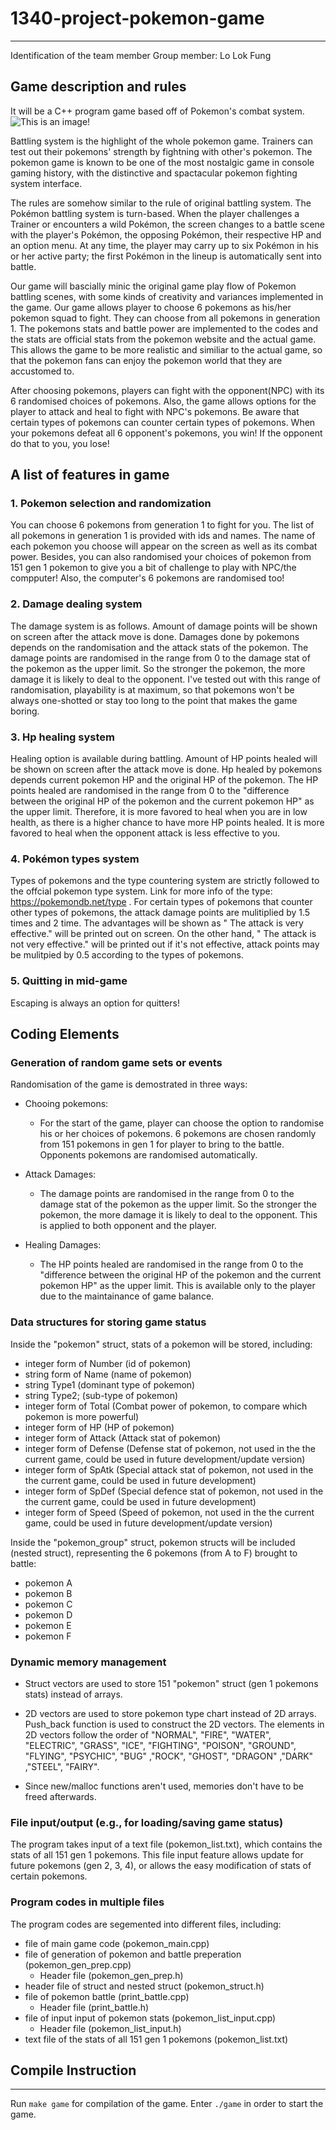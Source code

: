 # 1340-project-pokemon-game
------


Identification of the team member
  Group member: Lo Lok Fung
  
  
## Game description and rules

It will be a C++ program game based off of Pokemon's combat system.
![This is an image](https://static.wikia.nocookie.net/essentialsdocs/images/7/70/Battle.png/revision/latest?cb=20190219202514)!

Battling system is the highlight of the whole pokemon game. Trainers can test out their pokemons' strength by fightning with other's pokemon. The pokemon game is known to be one of the most nostalgic game in console gaming history, with the distinctive and spactacular pokemon fighting system interface.

The rules are somehow similar to the rule of original battling system. The Pokémon battling system is turn-based. When the player challenges a Trainer or encounters a wild Pokémon, the screen changes to a battle scene with the player's Pokémon, the opposing Pokémon, their respective HP and an option menu. At any time, the player may carry up to six Pokémon in his or her active party; the first Pokémon in the lineup is automatically sent into battle. 

Our game will bascially minic the original game play flow of Pokemon battling scenes, with some kinds of creativity and variances implemented in the game. Our game allows player to choose 6 pokemons as his/her pokemon squad to fight. They can choose from all pokemons in generation 1. The pokemons stats and battle power are implemented to the codes and the stats are official stats from the pokemon website and the actual game. This allows the game to be more realistic and similiar to the actual game, so that the pokemon fans can enjoy the pokemon world that they are accustomed to. 

After choosing pokemons, players can fight with the opponent(NPC) with its 6 randomised choices of pokemons. Also, the game allows options for the player to attack and heal to fight with NPC's pokemons. Be aware that certain types of pokemons can counter certain types of pokemons. When your pokemons defeat all 6 opponent's pokemons, you win! If the opponent do that to you, you lose!

## A list of features in game

### 1. Pokemon selection and randomization ###

You can choose 6 pokemons from generation 1 to fight for you. The list of all pokemons in generation 1 is provided with ids and names. The name of each pokemon you choose will appear on the screen as well as its combat power. Besides, you can also randomised your choices of pokemon from 151 gen 1 pokemon to give you a bit of challenge to play with NPC/the compputer! Also, the computer's 6 pokemons are randomised too!

### 2. Damage dealing system ###

The damage system is as follows. Amount of damage points will be shown on screen after the attack move is done. Damages done by pokemons depends on the randomisation and the attack stats of the pokemon. The damage points are randomised in the range from 0 to the damage stat of the pokemon as the upper limit. So the stronger the pokemon, the more damage it is likely to deal to the opponent. I've tested out with this range of randomisation, playability is at maximum, so that pokemons won't be always one-shotted or stay too long to the point that makes the game boring. 

### 3. Hp healing system ###

Healing option is available during battling. Amount of HP points healed will be shown on screen after the attack move is done. Hp healed by pokemons depends current pokemon HP and the original HP of the pokemon. The HP points healed are randomised in the range from 0 to the "difference between the original HP of the pokemon and the current pokemon HP" as the upper limit. Therefore, it is more favored to heal when you are in low health, as there is a higher chance to have more HP points healed. It is more favored to heal when the opponent attack is less effective to you. 

### 4. Pokémon types system ###

Types of pokemons and the type countering system are strictly followed to the offcial pokemon type system.
Link for more info of the type: https://pokemondb.net/type .
For certain types of pokemons that counter other types of pokemons, the attack damage points are mulitiplied by 1.5 times and 2 time. The advantages will be shown as " The attack is very effective." will be printed out on screen. On the other hand, " The attack is not very effective." will be printed out if it's not effective, attack points may be mulitpied by 0.5 according to the types of pokemons.

### 5. Quitting in mid-game ###

Escaping is always an option for quitters!

Coding Elements
--
### Generation of random game sets or events ###

Randomisation of the game is demostrated in three ways:
* Chooing pokemons:
    * For the start of the game, player can choose the option to randomise his or her choices of pokemons. 6 pokemons are chosen 
      randomly from 151 pokemons in gen 1 for player to bring to the battle. Opponents pokemons are randomised automatically.
      
* Attack Damages:
    * The damage points are randomised in the range from 0 to the damage stat of the pokemon as the upper limit. So the stronger       the pokemon, the more damage it is likely to deal to the opponent. This is applied to both opponent and the player. 
    
* Healing Damages:
    * The HP points healed are randomised in the range from 0 to the "difference between the original HP of the pokemon and the
      current pokemon HP" as the upper limit. This is available only to the player due to the maintainance of game balance.
      
  
### Data structures for storing game status ###

Inside the "pokemon" struct, stats of a pokemon will be stored, including:

  * integer form of Number (id of pokemon)
  * string form of Name (name of pokemon)
  * string Type1 (dominant type of pokemon)
  * string Type2; (sub-type of pokemon)
  * integer form of Total (Combat power of pokemon, to compare which pokemon is more powerful)
  * integer form of HP (HP of pokemon)
  * integer form of Attack (Attack stat of pokemon)
  * integer form of Defense (Defense stat of pokemon, not used in the the current game, could be used in future development/update version)
  * integer form of SpAtk (Special attack stat of pokemon, not used in the the current game, could be used in future development)
  * integer form of SpDef (Special defence stat of pokemon, not used in the the current game, could be used in future development)
  * integer form of Speed (Speed of pokemon, not used in the the current game, could be used in future development/update version)

Inside the "pokemon_group" struct, pokemon structs will be included (nested struct), representing the 6 pokemons (from A to F) brought to battle:

  * pokemon A 
  * pokemon B 
  * pokemon C 
  * pokemon D 
  * pokemon E 
  * pokemon F 
  
### Dynamic memory management ###

* Struct vectors are used to store 151 "pokemon" struct (gen 1 pokemons stats) instead of arrays.

* 2D vectors are used to store pokemon type chart instead of 2D arrays. Push_back function is used to construct the 2D vectors.     The elements in 2D vectors follow the order of "NORMAL", "FIRE", "WATER", "ELECTRIC", "GRASS", "ICE", "FIGHTING", "POISON",       "GROUND", "FLYING", "PSYCHIC", "BUG" ,"ROCK", "GHOST", "DRAGON" ,"DARK" ,"STEEL", "FAIRY".

* Since new/malloc functions aren't used, memories don't have to be freed afterwards.

### File input/output (e.g., for loading/saving game status) ###

The program takes input of a text file (pokemon_list.txt), which contains the stats of all 151 gen 1 pokemons. This file input feature allows update for future pokemons (gen 2, 3, 4), or allows the easy modification of stats of certain pokemons.

### Program codes in multiple files ###

The program codes are segemented into different files, including:

* file of main game code (pokemon_main.cpp)
* file of generation of pokemon and battle preperation (pokemon_gen_prep.cpp)
  * Header file (pokemon_gen_prep.h)
* header file of struct and nested struct (pokemon_struct.h)
* file of pokemon battle (print_battle.cpp)
  * Header file (print_battle.h)
* file of input input of pokemon stats (pokemon_list_input.cpp)
  * Header file (pokemon_list_input.h)
* text file of the stats of all 151 gen 1 pokemons (pokemon_list.txt)

## Compile Instruction
----
Run ```make game``` for compilation of the game. Enter ```./game``` in order to start the game.

